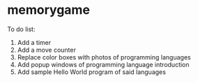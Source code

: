 # memorygame
To do list:
1. Add a timer
2. Add a move counter
3. Replace color boxes with photos of programming languages
4. Add popup windows of programming language introduction
5. Add sample Hello World program of said languages
